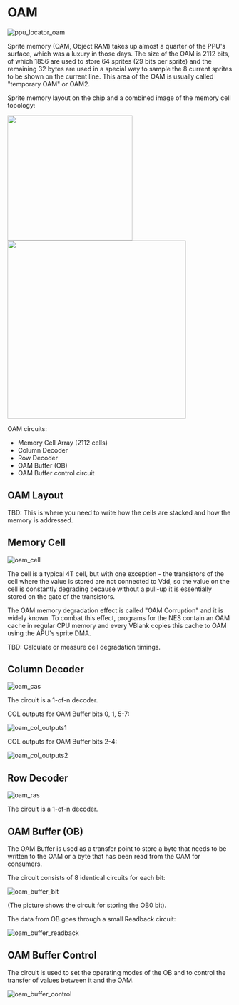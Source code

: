 # OAM

![ppu_locator_oam](/BreakingNESWiki/imgstore/ppu/ppu_locator_oam.jpg)

Sprite memory (OAM, Object RAM) takes up almost a quarter of the PPU's surface, which was a luxury in those days. The size of the OAM is 2112 bits, of which 1856 are used to store 64 sprites (29 bits per sprite) and the remaining 32 bytes are used in a special way to sample the 8 current sprites to be shown on the current line. This area of the OAM is usually called "temporary OAM" or OAM2.

Sprite memory layout on the chip and a combined image of the memory cell topology:

<img src="/BreakingNESWiki/imgstore/ppu/ppu_oam_preview.jpg" width="280px"> <img src="/BreakingNESWiki/imgstore/ppu/ppu_oam_closeup.jpg" width="400px">

OAM circuits:
- Memory Cell Array (2112 cells)
- Column Decoder
- Row Decoder
- OAM Buffer (OB)
- OAM Buffer control circuit

## OAM Layout

TBD: This is where you need to write how the cells are stacked and how the memory is addressed.

## Memory Cell

![oam_cell](/BreakingNESWiki/imgstore/ppu/oam_cell.jpg)

The cell is a typical 4T cell, but with one exception - the transistors of the cell where the value is stored are not connected to Vdd, so the value on the cell is constantly degrading because without a pull-up it is essentially stored on the gate of the transistors.

The OAM memory degradation effect is called "OAM Corruption" and it is widely known. To combat this effect, programs for the NES contain an OAM cache in regular CPU memory and every VBlank copies this cache to OAM using the APU's sprite DMA.

TBD: Calculate or measure cell degradation timings.

## Column Decoder

![oam_cas](/BreakingNESWiki/imgstore/ppu/oam_cas.jpg)

The circuit is a 1-of-n decoder.

COL outputs for OAM Buffer bits 0, 1, 5-7:

![oam_col_outputs1](/BreakingNESWiki/imgstore/ppu/oam_col_outputs1.jpg)

COL outputs for OAM Buffer bits 2-4:

![oam_col_outputs2](/BreakingNESWiki/imgstore/ppu/oam_col_outputs2.jpg)

## Row Decoder

![oam_ras](/BreakingNESWiki/imgstore/ppu/oam_ras.jpg)

The circuit is a 1-of-n decoder.

## OAM Buffer (OB)

The OAM Buffer is used as a transfer point to store a byte that needs to be written to the OAM or a byte that has been read from the OAM for consumers.

The circuit consists of 8 identical circuits for each bit:

![oam_buffer_bit](/BreakingNESWiki/imgstore/ppu/oam_buffer_bit.jpg)

(The picture shows the circuit for storing the OB0 bit).

The data from OB goes through a small Readback circuit:

![oam_buffer_readback](/BreakingNESWiki/imgstore/ppu/oam_buffer_readback.jpg)

## OAM Buffer Control

The circuit is used to set the operating modes of the OB and to control the transfer of values between it and the OAM.

![oam_buffer_control](/BreakingNESWiki/imgstore/ppu/oam_buffer_control.jpg)
